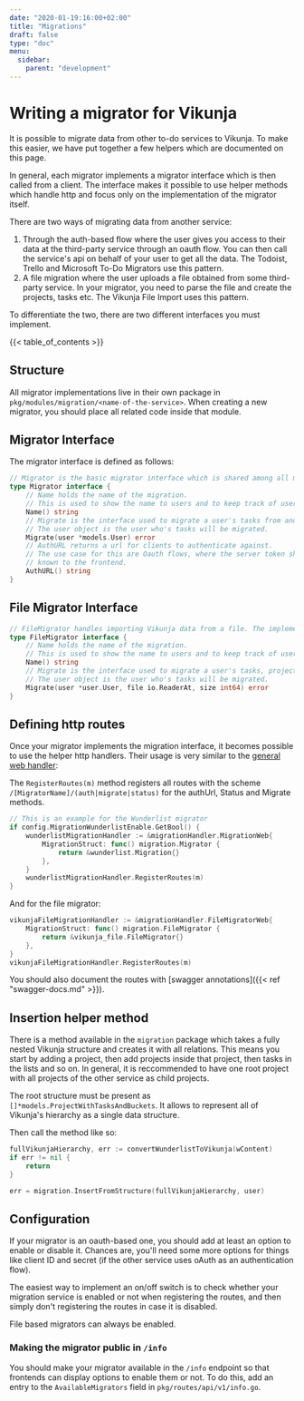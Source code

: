 ```yaml
---
date: "2020-01-19:16:00+02:00"
title: "Migrations"
draft: false
type: "doc"
menu:
  sidebar:
    parent: "development"
---
```


# Writing a migrator for Vikunja

It is possible to migrate data from other to-do services to Vikunja.
To make this easier, we have put together a few helpers which are documented on this page.

In general, each migrator implements a migrator interface which is then called from a client.
The interface makes it possible to use helper methods which handle http and focus only on the implementation of the migrator itself.

There are two ways of migrating data from another service:

1. Through the auth-based flow where the user gives you access to their data at the third-party service through an oauth flow. You can then call the service's api on behalf of your user to get all the data. The Todoist, Trello and Microsoft To-Do Migrators use this pattern.
2. A file migration where the user uploads a file obtained from some third-party service. In your migrator, you need to parse the file and create the projects, tasks etc. The Vikunja File Import uses this pattern.

To differentiate the two, there are two different interfaces you must implement.

{{< table_of_contents >}}

## Structure

All migrator implementations live in their own package in `pkg/modules/migration/<name-of-the-service>`.
When creating a new migrator, you should place all related code inside that module.

## Migrator Interface

The migrator interface is defined as follows:

```go
// Migrator is the basic migrator interface which is shared among all migrators
type Migrator interface {
	// Name holds the name of the migration.
	// This is used to show the name to users and to keep track of users who already migrated.
	Name() string
	// Migrate is the interface used to migrate a user's tasks from another platform to Vikunja.
	// The user object is the user who's tasks will be migrated.
	Migrate(user *models.User) error
	// AuthURL returns a url for clients to authenticate against.
	// The use case for this are Oauth flows, where the server token should remain hidden and not
	// known to the frontend.
	AuthURL() string
}
```

## File Migrator Interface

```go
// FileMigrator handles importing Vikunja data from a file. The implementation of it determines the format.
type FileMigrator interface {
	// Name holds the name of the migration.
	// This is used to show the name to users and to keep track of users who already migrated.
	Name() string
	// Migrate is the interface used to migrate a user's tasks, projects and other things from a file to Vikunja.
	// The user object is the user who's tasks will be migrated.
	Migrate(user *user.User, file io.ReaderAt, size int64) error
}
```

## Defining http routes

Once your migrator implements the migration interface, it becomes possible to use the helper http handlers.
Their usage is very similar to the [general web handler](https://kolaente.dev/vikunja/web#user-content-defining-routes-using-the-standard-web-handler):

The `RegisterRoutes(m)` method registers all routes with the scheme `/[MigratorName]/(auth|migrate|status)` for the 
authUrl, Status and Migrate methods.

```go
// This is an example for the Wunderlist migrator
if config.MigrationWunderlistEnable.GetBool() {
	wunderlistMigrationHandler := &migrationHandler.MigrationWeb{
		MigrationStruct: func() migration.Migrator {
			return &wunderlist.Migration{}
		},
	}
	wunderlistMigrationHandler.RegisterRoutes(m)
}
```

And for the file migrator:

```go
vikunjaFileMigrationHandler := &migrationHandler.FileMigratorWeb{
	MigrationStruct: func() migration.FileMigrator {
		return &vikunja_file.FileMigrator{}
	},
}
vikunjaFileMigrationHandler.RegisterRoutes(m)
```

You should also document the routes with [swagger annotations]({{< ref "swagger-docs.md" >}}).

## Insertion helper method

There is a method available in the `migration` package which takes a fully nested Vikunja structure and creates it with all relations.
This means you start by adding a project, then add projects inside that project, then tasks in the lists and so on.
In general, it is reccommended to have one root project with all projects of the other service as child projects.

The root structure must be present as `[]*models.ProjectWithTasksAndBuckets`. It allows to represent all of Vikunja's hierarchy as a single data structure.

Then call the method like so:

```go
fullVikunjaHierarchy, err := convertWunderlistToVikunja(wContent)
if err != nil {
    return
}

err = migration.InsertFromStructure(fullVikunjaHierarchy, user)
```

## Configuration

If your migrator is an oauth-based one, you should add at least an option to enable or disable it.
Chances are, you'll need some more options for things like client ID and secret (if the other service uses oAuth as an authentication flow).

The easiest way to implement an on/off switch is to check whether your migration service is enabled or not when registering the routes, and then simply don't registering the routes in case it is disabled.

File based migrators can always be enabled.

### Making the migrator public in `/info`

You should make your migrator available in the `/info` endpoint so that frontends can display options to enable them or not.
To do this, add an entry to the `AvailableMigrators` field in `pkg/routes/api/v1/info.go`.
